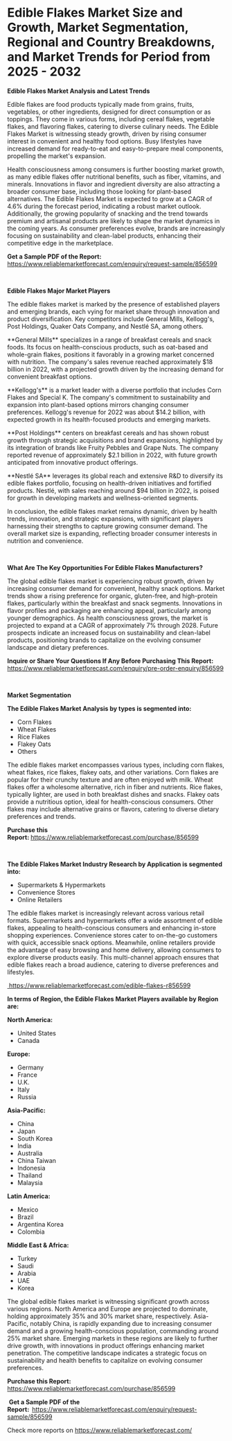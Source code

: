 <p><h1>Edible Flakes Market Size and Growth, Market Segmentation, Regional and Country Breakdowns, and Market Trends for Period from 2025 -  2032</h1></p><p><strong>Edible Flakes Market Analysis and Latest Trends</strong></p>
<p><p>Edible flakes are food products typically made from grains, fruits, vegetables, or other ingredients, designed for direct consumption or as toppings. They come in various forms, including cereal flakes, vegetable flakes, and flavoring flakes, catering to diverse culinary needs. The Edible Flakes Market is witnessing steady growth, driven by rising consumer interest in convenient and healthy food options. Busy lifestyles have increased demand for ready-to-eat and easy-to-prepare meal components, propelling the market's expansion.</p><p>Health consciousness among consumers is further boosting market growth, as many edible flakes offer nutritional benefits, such as fiber, vitamins, and minerals. Innovations in flavor and ingredient diversity are also attracting a broader consumer base, including those looking for plant-based alternatives. The Edible Flakes Market is expected to grow at a CAGR of 4.6% during the forecast period, indicating a robust market outlook. Additionally, the growing popularity of snacking and the trend towards premium and artisanal products are likely to shape the market dynamics in the coming years. As consumer preferences evolve, brands are increasingly focusing on sustainability and clean-label products, enhancing their competitive edge in the marketplace.</p></p>
<p><strong>Get a Sample PDF of the Report:&nbsp;</strong> <a href="https://www.reliablemarketforecast.com/enquiry/request-sample/856599?utm_campaign=3574&utm_medium=2&utm_source=Github&utm_content=ia&utm_term=07042025&utm_id=edible-flakes">https://www.reliablemarketforecast.com/enquiry/request-sample/856599</a></p>
<p>&nbsp;</p>
<p><strong>Edible Flakes Major Market Players</strong></p>
<p><p>The edible flakes market is marked by the presence of established players and emerging brands, each vying for market share through innovation and product diversification. Key competitors include General Mills, Kellogg's, Post Holdings, Quaker Oats Company, and Nestlé SA, among others.</p><p>**General Mills** specializes in a range of breakfast cereals and snack foods. Its focus on health-conscious products, such as oat-based and whole-grain flakes, positions it favorably in a growing market concerned with nutrition. The company's sales revenue reached approximately $18 billion in 2022, with a projected growth driven by the increasing demand for convenient breakfast options.</p><p>**Kellogg's** is a market leader with a diverse portfolio that includes Corn Flakes and Special K. The company's commitment to sustainability and expansion into plant-based options mirrors changing consumer preferences. Kellogg's revenue for 2022 was about $14.2 billion, with expected growth in its health-focused products and emerging markets.</p><p>**Post Holdings** centers on breakfast cereals and has shown robust growth through strategic acquisitions and brand expansions, highlighted by its integration of brands like Fruity Pebbles and Grape Nuts. The company reported revenue of approximately $2.1 billion in 2022, with future growth anticipated from innovative product offerings.</p><p>**Nestlé SA** leverages its global reach and extensive R&D to diversify its edible flakes portfolio, focusing on health-driven initiatives and fortified products. Nestlé, with sales reaching around $94 billion in 2022, is poised for growth in developing markets and wellness-oriented segments.</p><p>In conclusion, the edible flakes market remains dynamic, driven by health trends, innovation, and strategic expansions, with significant players harnessing their strengths to capture growing consumer demand. The overall market size is expanding, reflecting broader consumer interests in nutrition and convenience.</p></p>
<p>&nbsp;</p>
<p><strong>What Are The Key Opportunities For Edible Flakes Manufacturers?</strong></p>
<p><p>The global edible flakes market is experiencing robust growth, driven by increasing consumer demand for convenient, healthy snack options. Market trends show a rising preference for organic, gluten-free, and high-protein flakes, particularly within the breakfast and snack segments. Innovations in flavor profiles and packaging are enhancing appeal, particularly among younger demographics. As health consciousness grows, the market is projected to expand at a CAGR of approximately 7% through 2028. Future prospects indicate an increased focus on sustainability and clean-label products, positioning brands to capitalize on the evolving consumer landscape and dietary preferences.</p></p>
<p><strong>Inquire or Share Your Questions If Any Before Purchasing This Report:</strong> <a href="https://www.reliablemarketforecast.com/enquiry/pre-order-enquiry/856599?utm_campaign=3574&utm_medium=2&utm_source=Github&utm_content=ia&utm_term=07042025&utm_id=edible-flakes">https://www.reliablemarketforecast.com/enquiry/pre-order-enquiry/856599</a></p>
<p>&nbsp;</p>
<p><strong>Market Segmentation</strong></p>
<p><strong>The Edible Flakes Market Analysis by types is segmented into:</strong></p>
<p><ul><li>Corn Flakes</li><li>Wheat Flakes</li><li>Rice Flakes</li><li>Flakey Oats</li><li>Others</li></ul></p>
<p><p>The edible flakes market encompasses various types, including corn flakes, wheat flakes, rice flakes, flakey oats, and other variations. Corn flakes are popular for their crunchy texture and are often enjoyed with milk. Wheat flakes offer a wholesome alternative, rich in fiber and nutrients. Rice flakes, typically lighter, are used in both breakfast dishes and snacks. Flakey oats provide a nutritious option, ideal for health-conscious consumers. Other flakes may include alternative grains or flavors, catering to diverse dietary preferences and trends.</p></p>
<p><strong>Purchase this Report:&nbsp;</strong><a href="https://www.reliablemarketforecast.com/purchase/856599?utm_campaign=3574&utm_medium=2&utm_source=Github&utm_content=ia&utm_term=07042025&utm_id=edible-flakes">https://www.reliablemarketforecast.com/purchase/856599</a></p>
<p>&nbsp;</p>
<p><strong>The Edible Flakes Market Industry Research by Application is segmented into:</strong></p>
<p><ul><li>Supermarkets & Hypermarkets</li><li>Convenience Stores</li><li>Online Retailers</li></ul></p>
<p><p>The edible flakes market is increasingly relevant across various retail formats. Supermarkets and hypermarkets offer a wide assortment of edible flakes, appealing to health-conscious consumers and enhancing in-store shopping experiences. Convenience stores cater to on-the-go customers with quick, accessible snack options. Meanwhile, online retailers provide the advantage of easy browsing and home delivery, allowing consumers to explore diverse products easily. This multi-channel approach ensures that edible flakes reach a broad audience, catering to diverse preferences and lifestyles.</p></p>
<p><a href="https://www.reliablemarketforecast.com/edible-flakes-r856599?utm_campaign=3574&utm_medium=2&utm_source=Github&utm_content=ia&utm_term=07042025&utm_id=edible-flakes">&nbsp;https://www.reliablemarketforecast.com/edible-flakes-r856599</a></p>
<p><strong>In terms of Region, the Edible Flakes Market Players available by Region are:</strong></p>
<p>
    <p> <strong> North America: </strong>
        <ul>
            <li>United States</li>
            <li>Canada</li>
        </ul>
        </p> 
    <p> <strong> Europe: </strong>
        <ul>
            <li>Germany</li>
            <li>France</li>
            <li>U.K.</li>
            <li>Italy</li>
            <li>Russia</li>
        </ul>
        </p> 
    <p> <strong> Asia-Pacific: </strong>
        <ul>
            <li>China</li>
            <li>Japan</li>
            <li>South Korea</li>
            <li>India</li>
            <li>Australia</li>
            <li>China Taiwan</li>
            <li>Indonesia</li>
            <li>Thailand</li>
            <li>Malaysia</li>
        </ul>
        </p> 
    <p> <strong> Latin America: </strong>
        <ul>
            <li>Mexico</li>
            <li>Brazil</li>
            <li>Argentina Korea</li>
            <li>Colombia</li>
        </ul>
        </p> 
    <p> <strong> Middle East & Africa: </strong>
        <ul>
            <li>Turkey</li>
            <li>Saudi</li>
            <li>Arabia</li>
            <li>UAE</li>
            <li>Korea</li>
        </ul>
    </p>
    </p>
<p><p>The global edible flakes market is witnessing significant growth across various regions. North America and Europe are projected to dominate, holding approximately 35% and 30% market share, respectively. Asia-Pacific, notably China, is rapidly expanding due to increasing consumer demand and a growing health-conscious population, commanding around 25% market share. Emerging markets in these regions are likely to further drive growth, with innovations in product offerings enhancing market penetration. The competitive landscape indicates a strategic focus on sustainability and health benefits to capitalize on evolving consumer preferences.</p></p>
<p><strong>Purchase this Report: </strong><a href="https://www.reliablemarketforecast.com/purchase/856599?utm_campaign=3574&utm_medium=2&utm_source=Github&utm_content=ia&utm_term=07042025&utm_id=edible-flakes">https://www.reliablemarketforecast.com/purchase/856599</a></p>
<p>&nbsp;<strong>Get a Sample PDF of the Report:&nbsp;&nbsp;</strong><a href="https://www.reliablemarketforecast.com/enquiry/request-sample/856599?utm_campaign=3574&utm_medium=2&utm_source=Github&utm_content=ia&utm_term=07042025&utm_id=edible-flakes">https://www.reliablemarketforecast.com/enquiry/request-sample/856599</a></p>
<p><strong></strong></p>
<p>Check more reports on <a href="https://www.reliablemarketforecast.com/?utm_campaign=3574&utm_medium=2&utm_source=Github&utm_content=ia&utm_term=07042025&utm_id=edible-flakes">https://www.reliablemarketforecast.com/</a></p>